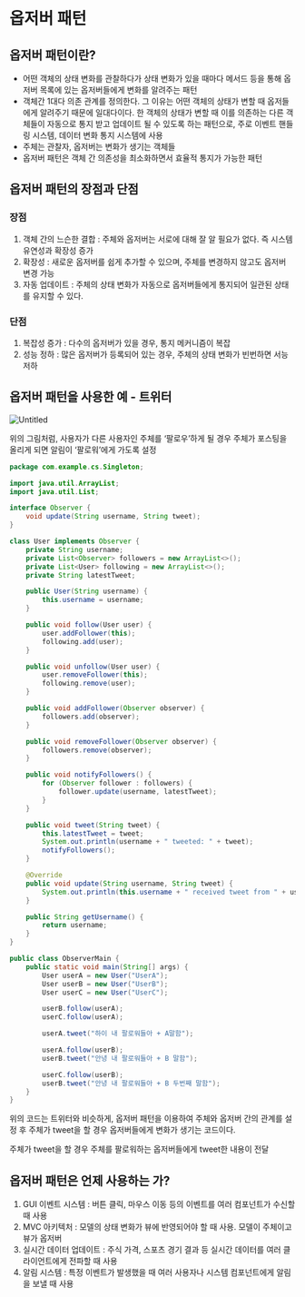 # 옵저버 패턴

## 옵저버 패턴이란?

- 어떤 객체의 상태 변화를 관찰하다가 상태 변화가 있을 때마다 메서드 등을 통해 옵저버 목록에 있는 옵저버들에게 변화를 알려주는 패턴
- 객체간 1대다 의존 관계를 정의한다. 그 이유는 어떤 객체의 상태가 변할 때 옵저들에게 알려주기 때문에 일대다이다. 한 객체의 상태가 변할 때 이를 의존하는 다른 객체들이 자동으로 통지 받고 업데이트 될 수 있도록 하는 패턴으로, 주로 이벤트 핸들링 시스템, 데이터 변화 통지 시스템에 사용
- 주체는 관찰자, 옵저버는 변화가 생기는 객체들
- 옵저버 패턴은 객체 간 의존성을 최소화하면서 효율적 통지가 가능한 패턴

## 옵저버 패턴의 장점과 단점

### 장점

1. 객체 간의 느슨한 결합 : 주체와 옵저버는 서로에 대해 잘 알 필요가 없다. 즉 시스템 유연성과 확장성 증가
2. 확장성 : 새로운 옵저버를 쉽게 추가할 수 있으며, 주체를 변경하지 않고도 옵저버 변경 가능
3. 자동 업데이트 : 주체의 상태 변화가 자동으로 옵저버들에게 통지되어 일관된 상태를 유지할 수 있다.

### 단점

1. 복잡성 증가 : 다수의 옵저버가 있을 경우, 통지 메커니즘이 복잡
2. 성능 정하 : 많은 옵저버가 등록되어 있는 경우, 주체의 상태 변화가 빈번하면 서능 저하

## 옵저버 패턴을 사용한 예 - 트위터

![Untitled](%E1%84%8B%E1%85%A9%E1%86%B8%E1%84%8C%E1%85%A5%E1%84%87%E1%85%A5%20%E1%84%91%E1%85%A2%E1%84%90%E1%85%A5%E1%86%AB%204e177fe3519e46878facf66519458df8/Untitled.png)

위의 그림처럼, 사용자가 다른 사용자인 주체를 ‘팔로우’하게 될 경우 주체가 포스팅을 올리게 되면 알림이 ‘팔로워’에게 가도록 설정

```java
package com.example.cs.Singleton;

import java.util.ArrayList;
import java.util.List;

interface Observer {
    void update(String username, String tweet);
}

class User implements Observer {
    private String username;
    private List<Observer> followers = new ArrayList<>();
    private List<User> following = new ArrayList<>();
    private String latestTweet;

    public User(String username) {
        this.username = username;
    }

    public void follow(User user) {
        user.addFollower(this);
        following.add(user);
    }

    public void unfollow(User user) {
        user.removeFollower(this);
        following.remove(user);
    }

    public void addFollower(Observer observer) {
        followers.add(observer);
    }

    public void removeFollower(Observer observer) {
        followers.remove(observer);
    }

    public void notifyFollowers() {
        for (Observer follower : followers) {
            follower.update(username, latestTweet);
        }
    }

    public void tweet(String tweet) {
        this.latestTweet = tweet;
        System.out.println(username + " tweeted: " + tweet);
        notifyFollowers();
    }

    @Override
    public void update(String username, String tweet) {
        System.out.println(this.username + " received tweet from " + username + ": " + tweet);
    }

    public String getUsername() {
        return username;
    }
}

public class ObserverMain {
    public static void main(String[] args) {
        User userA = new User("UserA");
        User userB = new User("UserB");
        User userC = new User("UserC");

        userB.follow(userA);
        userC.follow(userA); 

        userA.tweet("하이 내 팔로워들아 + A말함");

        userA.follow(userB); 
        userB.tweet("안녕 내 팔로워들아 + B 말함");

        userC.follow(userB); 
        userB.tweet("안녕 내 팔로워들아 + B 두번째 말함");
    }
}

```

위의 코드는 트위터와 비슷하게, 옵저버 패턴을 이용하여 주체와 옵저버 간의 관계를 설정 후 주체가 tweet을 할 경우 옵저버들에게 변화가 생기는 코드이다.

주체가 tweet을 할 경우 주체를 팔로워하는 옵저버들에게 tweet한 내용이 전달

## 옵저버 패턴은 언제 사용하는 가?

1. GUI 이벤트 시스템 : 버튼 클릭, 마우스 이동 등의 이벤트를 여러 컴포넌트가 수신할 때 사용
2. MVC 아키텍처 : 모델의 상태 변화가 뷰에 반영되어야 할 때 사용. 모델이 주체이고 뷰가 옵저버
3. 실시간 데이터 업데이트 : 주식 가격, 스포츠 경기 결과 등 실시간 데이터를 여러 클라이언트에게 전파할 때 사용
4. 알림 시스템 : 특정 이벤트가 발생했을 때 여러 사용자나 시스템 컴포넌트에게 알림을 보낼 때 사용